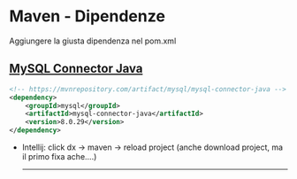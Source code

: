 # Maven - Dipendenze 
Aggiungere la giusta dipendenza nel pom.xml

## [MySQL Connector Java](https://mvnrepository.com/artifact/mysql/mysql-connector-java)
```xml
<!-- https://mvnrepository.com/artifact/mysql/mysql-connector-java -->
<dependency>
    <groupId>mysql</groupId>
    <artifactId>mysql-connector-java</artifactId>
    <version>8.0.29</version>
</dependency>
```
- Intellij: click dx -> maven -> reload project (anche download project, ma il primo fixa ache....)

    ---

